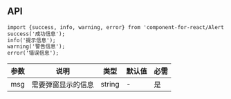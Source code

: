 ## API

```html
import {success, info, warning, error} from 'component-for-react/Alert';
success('成功信息');
info('提示信息');
warning('警告信息');
error('错误信息');
```

| 参数 | 说明 | 类型 | 默认值 | 必需 |
| --- | --- | --- | --- | --- |
| msg | 需要弹窗显示的信息 | string | - | 是 |